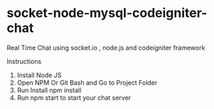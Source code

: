 socket-node-mysql-codeigniter-chat
==================================

Real Time Chat using socket.io , node.js and codeigniter framework 

Instructions 
1. Install Node JS
2. Open NPM Or Git Bash and Go to Project Folder
3. Run Install npm install
4. Run npm start to start your chat server
